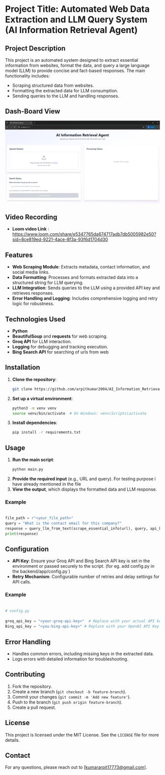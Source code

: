 # Project Title: Automated Web Data Extraction and LLM Query System (AI Information Retrieval Agent)

## Project Description
This project is an automated system designed to extract essential information from websites, format the data, and query a large language model (LLM) to provide concise and fact-based responses. The main functionality includes:
- Scraping structured data from websites.
- Formatting the extracted data for LLM consumption.
- Sending queries to the LLM and handling responses.

## Dash-Board View
![Dash-Board Image](AI-Details-Scrapping.png)

## Video Recording 
- **Loom video Link**  : https://www.loom.com/share/e5347765da674717adb7db5005982e50?sid=8ce819ed-9221-4ace-8f3a-93f6d1704d30

## Features
- **Web Scraping Module**: Extracts metadata, contact information, and social media links.
- **Data Formatting**: Processes and formats extracted data into a structured string for LLM querying.
- **LLM Integration**: Sends queries to the LLM using a provided API key and retrieves responses.
- **Error Handling and Logging**: Includes comprehensive logging and retry logic for robustness.

## Technologies Used
- **Python**
- **BeautifulSoup** and **requests** for web scraping.
- **Groq API** for LLM interaction.
- **Logging** for debugging and tracking execution.
- **Bing Search API** for searching of urls from web

## Installation
1. **Clone the repository**:
   ```bash
   git clone https://github.com/arpitkumar2004/AI_Information_Retrieval_Agent.git

   ```
2. **Set up a virtual environment**:
   ```bash
   python3 -m venv venv
   source venv/bin/activate  # On Windows: venv\Scripts\activate
   ```
3. **Install dependencies**:
   ```bash
   pip install -r requirements.txt
   ```

## Usage
1. **Run the main script**:
   ```bash
   python main.py
   ```
2. **Provide the required input** (e.g., URL and query). For testing purpose i have already mentioned in the file
3. **View the output**, which displays the formatted data and LLM response.

### Example
```python

file_path = r"<your_file_path>"
query = "What is the contact email for this company?"
response = query_llm_from_text(scrape_essential_info(url), query, api_key)
print(response)

```

## Configuration
- **API Key**: Ensure your Groq API and Bing Search API key is set in the environment or passed securely to the script. (for eg. add config.py in the backend/app/config.py )
- **Retry Mechanism**: Configurable number of retries and delay settings for API calls.

### Example
```python

# config.py

groq_api_key = "<your-groq-api-key>"  # Replace with your actual API key
Bing_api_key = "<you-bing-api-key>" # Replace with your OpenAI API Key

```

## Error Handling
- Handles common errors, including missing keys in the extracted data.
- Logs errors with detailed information for troubleshooting.

## Contributing
1. Fork the repository.
2. Create a new branch (`git checkout -b feature-branch`).
3. Commit your changes (`git commit -m 'Add new feature'`).
4. Push to the branch (`git push origin feature-branch`).
5. Create a pull request.

## License
This project is licensed under the MIT License. See the `LICENSE` file for more details.

## Contact
For any questions, please reach out to [kumararpit17773@gmail.com].

